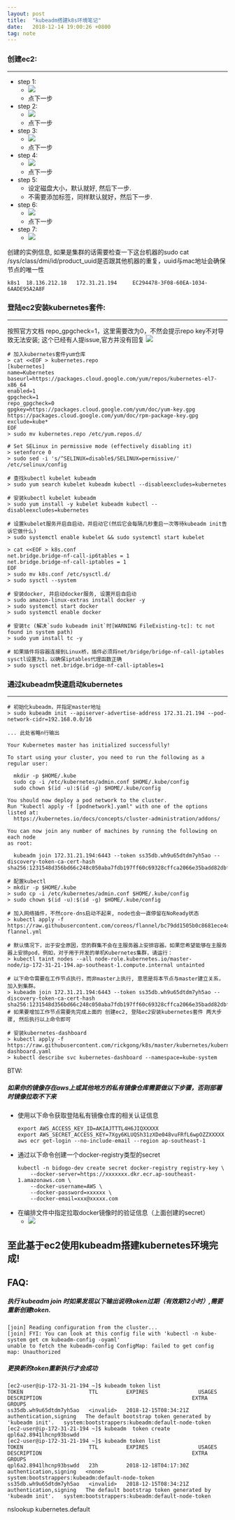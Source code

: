 ```yaml
---
layout: post
title:  "kubeadm搭建k8s环境笔记"
date:   2018-12-14 19:00:26 +0800
tag: note
---
```


### 创建ec2:
---

- step 1:
    - ![](/images/2018-12-14-kubeadm-0.png)
    - 点下一步
- step 2:
    - ![](/images/2018-12-14-kubeadm-1.png)
    - 点下一步
- step 3:
    - ![](/images/2018-12-14-kubeadm-2.png)
    - 点下一步
- step 4:
    - ![](/images/2018-12-14-kubeadm-3.png)
    - 点下一步
- step 5:
    - 设定磁盘大小，默认就好, 然后下一步.
    - 不需要添加标签，同样默认就好，然后下一步.
- step 6:
    - ![](/images/2018-12-14-kubeadm-4.png)
    - 点下一步
- step 7:
    - ![](/images/2018-12-14-kubeadm-5.png)

创建的实例信息, 如果是集群的话需要检查一下这台机器的sudo cat /sys/class/dmi/id/product_uuid是否跟其他机器的重复，uuid与mac地址会确保节点的唯一性
```
k8s1  18.136.212.18   172.31.21.194		EC294478-3F08-60EA-1034-6AADE95A2A8F
```

### 登陆ec2安装kubernetes套件:
---

按照官方文档 repo_gpgcheck=1，这里需要改为0，不然会提示repo key不对导致无法安装; 这个已经有人提issue,官方并没有回复
![](/images/2018-12-14-kubeadm-6.png)

```
# 加入kubernetes套件yum仓库
> cat <<EOF > kubernetes.repo
[kubernetes]
name=Kubernetes
baseurl=https://packages.cloud.google.com/yum/repos/kubernetes-el7-x86_64
enabled=1
gpgcheck=1
repo_gpgcheck=0
gpgkey=https://packages.cloud.google.com/yum/doc/yum-key.gpg https://packages.cloud.google.com/yum/doc/rpm-package-key.gpg
exclude=kube*
EOF
> sudo mv kubernetes.repo /etc/yum.repos.d/

# Set SELinux in permissive mode (effectively disabling it)
> setenforce 0
> sudo sed -i 's/^SELINUX=disable$/SELINUX=permissive/' /etc/selinux/config

# 查找kubectl kubelet kubeadm
> sudo yum search kubelet kubeadm kubectl --disableexcludes=kubernetes

# 安装kubectl kubelet kubeadm
> sudo yum install -y kubelet kubeadm kubectl --disableexcludes=kubernetes

# 设置kubelet服务开启自启动，并启动它(然后它会每隔几秒重启一次等待kubeadm init告诉它做什么)
> sudo systemctl enable kubelet && sudo systemctl start kubelet
```

```
> cat <<EOF > k8s.conf
net.bridge.bridge-nf-call-ip6tables = 1
net.bridge.bridge-nf-call-iptables = 1
EOF
> sudo mv k8s.conf /etc/sysctl.d/
> sudo sysctl --system

# 安装docker, 并启动docker服务, 设置开启自启动
> sudo amazon-linux-extras install docker -y
> sudo systemctl start docker
> sudo systemctl enable docker

# 安装tc (解决`sudo kubeadm init`时[WARNING FileExisting-tc]: tc not found in system path)
> sudo yum install tc -y

# 如果插件将容器连接到Linux桥，插件必须将net/bridge/bridge-nf-call-iptables sysctl设置为1，以确保iptables代理函数正确
> sudo sysctl net.bridge.bridge-nf-call-iptables=1
```

### 通过kubeadm快速启动kubernetes
---

```
# 初始化kubeadm，并指定master地址
> sudo kubeadm init --apiserver-advertise-address 172.31.21.194 --pod-network-cidr=192.168.0.0/16

... 此处省略n行输出

Your Kubernetes master has initialized successfully!

To start using your cluster, you need to run the following as a regular user:

  mkdir -p $HOME/.kube
  sudo cp -i /etc/kubernetes/admin.conf $HOME/.kube/config
  sudo chown $(id -u):$(id -g) $HOME/.kube/config

You should now deploy a pod network to the cluster.
Run "kubectl apply -f [podnetwork].yaml" with one of the options listed at:
  https://kubernetes.io/docs/concepts/cluster-administration/addons/

You can now join any number of machines by running the following on each node
as root:

  kubeadm join 172.31.21.194:6443 --token ss35db.wh9u65dtdm7yh5ao --discovery-token-ca-cert-hash sha256:1231548d356bd66c248c050aba7fdb197ff60c69328cffca2066e35badd82dbf
```

```
# 配置kubectl
> mkdir -p $HOME/.kube
> sudo cp -i /etc/kubernetes/admin.conf $HOME/.kube/config
> sudo chown $(id -u):$(id -g) $HOME/.kube/config

# 加入网络插件，不然core-dns启动不起来, node也会一直停留在NoReady状态
> kubectl apply -f https://raw.githubusercontent.com/coreos/flannel/bc79dd1505b0c8681ece4de4c0d86c5cd2643275/Documentation/kube-flannel.yml

# 默认情况下，出于安全原因，您的群集不会在主服务器上安排容器。如果您希望能够在主服务器上安排pod，例如，对于用于开发的单机Kubernetes集群，请运行：
> kubectl taint nodes --all node-role.kubernetes.io/master-
node/ip-172-31-21-194.ap-southeast-1.compute.internal untainted

# 以下命令需要在工作节点执行，而非master上执行, 意思是将本节点与master建立关系，加入到集群。
> kubeadm join 172.31.21.194:6443 --token ss35db.wh9u65dtdm7yh5ao --discovery-token-ca-cert-hash sha256:1231548d356bd66c248c050aba7fdb197ff60c69328cffca2066e35badd82dbf
# 如果要增加工作节点需要先完成上面的 创建ec2, 登陆ec2安装kubernetes套件 两大步骤, 然后执行以上命令即可

# 安装kubernetes-dashboard
> kubectl apply -f https://raw.githubusercontent.com/rickgong/k8s/master/kubernetes/kubernetes-dashboard.yaml
> kubectl describe svc kubernetes-dashboard --namespace=kube-system
```

BTW:

##### 如果你的镜像存在aws上或其他地方的私有镜像仓库需要做以下步骤，否则部署时镜像拉取不下来
- 使用以下命令获取登陆私有镜像仓库的相关认证信息
    ```shell
    export AWS_ACCESS_KEY_ID=AKIAJTTTL4H6JIQXXXXX
    export AWS_SECRET_ACCESS_KEY=7Xgy6KLUQSh31zXDe048vuFRfL6wpOZZXXXXX
    aws ecr get-login --no-include-email --region ap-southeast-1
    ```
- 通过以下命令创建一个docker-registry类型的secret
    ```shell
    kubectl -n bidogo-dev create secret docker-registry registry-key \
        --docker-server=https://xxxxxxx.dkr.ecr.ap-southeast-1.amazonaws.com \
        --docker-username=AWS \
        --docker-password=xxxxxx \
        --docker-email=xxx@xxxxx.com
    ```
- 在编排文件中指定拉取docker镜像时的验证信息（上面创建的secret）
    - ![](/images/2018-12-14-kubeadm-8.png)

## 至此基于ec2使用kubeadm搭建kubernetes环境完成!

## FAQ:

##### 执行 kubeadm join 时如果发现以下输出说明token过期（有效期12小时）,需要重新创建token.
```
[join] Reading configuration from the cluster...
[join] FYI: You can look at this config file with 'kubectl -n kube-system get cm kubeadm-config -oyaml'
unable to fetch the kubeadm-config ConfigMap: failed to get config map: Unauthorized
```

##### 更换新的token重新执行才会成功
```
[ec2-user@ip-172-31-21-194 ~]$ kubeadm token list
TOKEN                     TTL         EXPIRES                USAGES                   DESCRIPTION                                                EXTRA GROUPS
ss35db.wh9u65dtdm7yh5ao   <invalid>   2018-12-15T08:34:21Z   authentication,signing   The default bootstrap token generated by 'kubeadm init'.   system:bootstrappers:kubeadm:default-node-token
[ec2-user@ip-172-31-21-194 ~]$ kubeadm  token create
qpl6a2.8941lhcnp93bswdd
[ec2-user@ip-172-31-21-194 ~]$ kubeadm token list
TOKEN                     TTL         EXPIRES                USAGES                   DESCRIPTION                                                EXTRA GROUPS
qpl6a2.8941lhcnp93bswdd   23h         2018-12-18T04:17:30Z   authentication,signing   <none>                                                     system:bootstrappers:kubeadm:default-node-token
ss35db.wh9u65dtdm7yh5ao   <invalid>   2018-12-15T08:34:21Z   authentication,signing   The default bootstrap token generated by 'kubeadm init'.   system:bootstrappers:kubeadm:default-node-token
```

nslookup kubernetes.default
